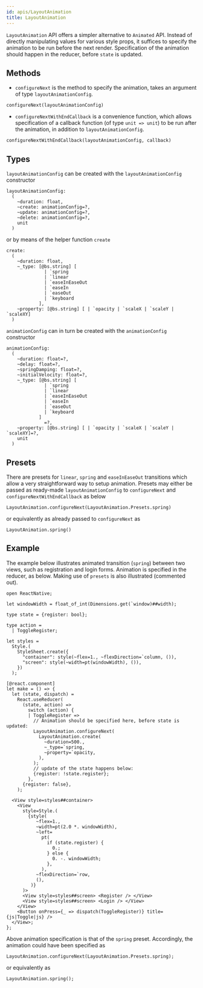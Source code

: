 ```yaml
---
id: apis/LayoutAnimation
title: LayoutAnimation
---
```


`LayoutAnimation` API offers a simpler alternative to `Animated` API. Instead of directly manipulating values for various style props, it suffices to specify the animation to be run before the next render. Specification of the animation should happen in the reducer, before `state` is updated.

## Methods

- `configureNext` is the method to specify the animation, takes an argument of type `layoutAnimationConfig`.

```reason
configureNext(layoutAnimationConfig)
```

- `configureNextWithEndCallback` is a convenience function, which allows specification of a callback function (of type `unit => unit`) to be run after the animation, in addition to `layoutAnimationConfig`.
```reason
configureNextWithEndCallback(layoutAnimationConfig, callback)
```

## Types

`layoutAnimationConfig` can be created with the `layoutAnimationConfig` constructor
```reason
layoutAnimationConfig:
  (
    ~duration: float,
    ~create: animationConfig=?,
    ~update: animationConfig=?,
    ~delete: animationConfig=?,
    unit
  )
```
or by means of the helper function `create`

```reason
create:
  (
    ~duration: float,
    ~_type: [@bs.string] [
              | `spring
              | `linear
              | `easeInEaseOut
              | `easeIn
              | `easeOut
              | `keyboard
            ],
    ~property: [@bs.string] [ | `opacity | `scaleX | `scaleY | `scaleXY]
  )
```


`animationConfig` can in turn be created with the `animationConfig` constructor

```reason
animationConfig:
  (
    ~duration: float=?,
    ~delay: float=?,
    ~springDamping: float=?,
    ~initialVelocity: float=?,
    ~_type: [@bs.string] [
              | `spring
              | `linear
              | `easeInEaseOut
              | `easeIn
              | `easeOut
              | `keyboard
            ]
              =?,
    ~property: [@bs.string] [ | `opacity | `scaleX | `scaleY | `scaleXY]=?,
    unit
  )
```

## Presets

There are presets for `linear`, `spring` and `easeInEaseOut` transitions which allow a very straightforward way to setup animation. Presets may either be passed as ready-made `layoutAnimationConfig` to `configureNext` and `configureNextWithEndCallback` as below

```reason
LayoutAnimation.configureNext(LayoutAnimation.Presets.spring)
```
or equivalently as already passed to `configureNext` as

```reason
LayoutAnimation.spring()

```

## Example

The example below illustrates animated transition (`spring`) between two views, such as registration and login forms. Animation is specified in the reducer, as below. Making use of `presets` is also illustrated (commented out).


```reason
open ReactNative;

let windowWidth = float_of_int(Dimensions.get(`window)##width);

type state = {register: bool};

type action =
  | ToggleRegister;

let styles =
  Style.(
    StyleSheet.create({
      "container": style(~flex=1., ~flexDirection=`column, ()),
      "screen": style(~width=pt(windowWidth), ()),
    })
  );

[@react.component]
let make = () => {
  let (state, dispatch) =
    React.useReducer(
      (state, action) =>
        switch (action) {
        | ToggleRegister =>
          // Animation should be specified here, before state is updated:
          LayoutAnimation.configureNext(
            LayoutAnimation.create(
              ~duration=500.,
              ~_type=`spring,
              ~property=`opacity,
            ),
          );
          // update of the state happens below:
          {register: !state.register};
        },
      {register: false},
    );

  <View style=styles##container>
    <View
      style=Style.(
        {style(
           ~flex=1.,
           ~width=pt(2.0 *. windowWidth),
           ~left=
             pt(
               if (state.register) {
                 0.;
               } else {
                 0. -. windowWidth;
               },
             ),
           ~flexDirection=`row,
           (),
         )}
      )>
      <View style=styles##screen> <Register /> </View>
      <View style=styles##screen> <Login /> </View>
    </View>
    <Button onPress={_ => dispatch(ToggleRegister)} title={js|Toggle|js} />
  </View>;
};
```

Above animation specification is that of the `spring` preset. Accordingly, the animation could have been specified as
```reason
LayoutAnimation.configureNext(LayoutAnimation.Presets.spring);
```
or equivalently as
```reason
LayoutAnimation.spring();
```

